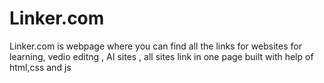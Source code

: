# Linker.com

Linker.com is webpage where you can find all the links for websites for learning, vedio editng , AI sites , all sites link in one page 
built with help of html,css and js 
